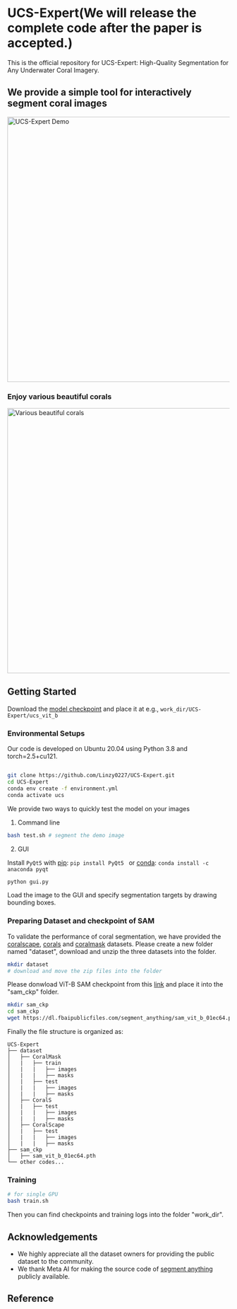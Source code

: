 # UCS-Expert(We will release the complete code after the paper is accepted.)
This is the official repository for UCS-Expert: High-Quality Segmentation for Any Underwater Coral Imagery.

## We provide a simple tool for interactively segment coral images
<img src="sample/ucs.gif" alt="UCS-Expert Demo" width="600">

### Enjoy various beautiful corals
<img src="sample/fig1.png" alt="Various beautiful corals" width="600">

## Getting Started

Download the [model checkpoint](https://drive.google.com/xxx) and place it at e.g., `work_dir/UCS-Expert/ucs_vit_b`

### Environmental Setups
Our code is developed on Ubuntu 20.04 using Python 3.8 and torch=2.5+cu121.

```bash

git clone https://github.com/Linzy0227/UCS-Expert.git
cd UCS-Expert
conda env create -f environment.yml
conda activate ucs
```

We provide two ways to quickly test the model on your images

1. Command line

```bash
bash test.sh # segment the demo image
```

2. GUI

Install `PyQt5` with [pip](https://pypi.org/project/PyQt5/): `pip install PyQt5 ` or [conda](https://anaconda.org/anaconda/pyqt): `conda install -c anaconda pyqt`

```bash
python gui.py
```

Load the image to the GUI and specify segmentation targets by drawing bounding boxes.


### Preparing Dataset and checkpoint of SAM
To validate the performance of coral segmentation, we have provided the [coralscape](https://huggingface.co/datasets/EPFL-ECEO/coralscapes), [corals](https://github.com/YcShentu/CoralSegmentation) and [coralmask](https://docs.google.com/forms/d/e/1FAIpQLSc8qHFBwhsJS_46hqS42NHN-3OqD5GSwvv4Sb36njdrb3LI7g/viewform) datasets. 
Please create a new folder named "dataset", download and unzip the three datasets into the folder.

```bash
mkdir dataset
# download and move the zip files into the folder
```
Please donwload ViT-B SAM checkpoint from this [link](https://dl.fbaipublicfiles.com/segment_anything/sam_vit_b_01ec64.pth) and place it into the "sam_ckp" folder.
```bash
mkdir sam_ckp
cd sam_ckp
wget https://dl.fbaipublicfiles.com/segment_anything/sam_vit_b_01ec64.pth
```
Finally the file structure is organized as:
```
UCS-Expert
├── dataset
│   ├── CoralMask
│   |   ├── train
│   |   |   ├── images
│   |   |   ├── masks
│   |   ├── test
│   |   |   ├── images
│   |   |   ├── masks
│   ├── CoralS
│   |   ├── test
│   |   |   ├── images
│   |   |   ├── masks
│   ├── CoralScape
│   |   ├── test
│   |   |   ├── images
│   |   |   ├── masks
├── sam_ckp
│   ├── sam_vit_b_01ec64.pth
└── other codes...
```

### Training

```bash
# for single GPU
bash train.sh
```
Then you can find checkpoints and training logs into the folder "work_dir".


## Acknowledgements
- We highly appreciate all the dataset owners for providing the public dataset to the community.
- We thank Meta AI for making the source code of [segment anything](https://github.com/facebookresearch/segment-anything) publicly available.


## Reference

```

```
